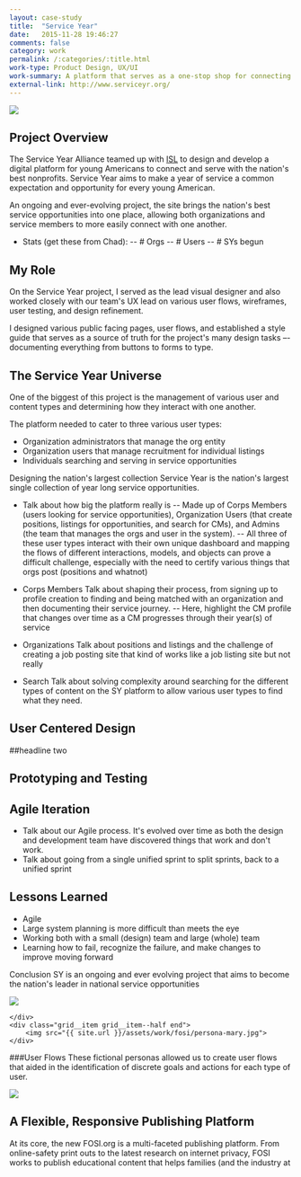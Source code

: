 ```yaml
---
layout: case-study
title:  "Service Year"
date:   2015-11-28 19:46:27
comments: false
category: work
permalink: /:categories/:title.html
work-type: Product Design, UX/UI
work-summary: A platform that serves as a one-stop shop for connecting young Americans with year long service opportunities.
external-link: http://www.serviceyr.org/
---
```


<div class="grid grid--featured-image grid--no-bg">
	<div class="grid__item grid__item--full">
	    <img class="item-img--full" src="{{ site.url }}/assets/work/serviceyear/featured-image-sy.jpg">
	</div> 
</div>

Project Overview
--------------------------------------------------------------------------
The Service Year Alliance teamed up with <a href='http://sketchtoolbox.com/' target="_blank" class="link--text-in-p">ISL</a> to design and develop a digital platform for young Americans to connect and serve with the nation's best nonprofits. Service Year aims to make a year of service a common expectation and opportunity for every young American.

An ongoing and ever-evolving project, the site brings the nation's best service opportunities into one place, allowing both organizations and service members to more easily connect with one another.


- Stats (get these from Chad):
-- # Orgs
-- # Users
-- # SYs begun

My Role
-------
On the Service Year project, I served as the lead visual designer and also worked closely with our team's UX lead on various user flows, wireframes, user testing, and design refinement.

I designed various public facing pages, user flows, and established a style guide that serves as a source of truth for the project's many design tasks –- documenting everything from buttons to forms to type.


The Service Year Universe
------------------
One of the biggest of this project is the management of various user and content types and determining how they interact with one another.

The platform needed to cater to three various user types:
- Organization administrators that manage the org entity
- Organization users that manage recruitment for individual listings
- Individuals searching and serving in service opportunities

Designing the nation's largest collection 
Service Year is the nation's largest single collection of year long service opportunities. 

- Talk about how big the platform really is
-- Made up of Corps Members (users looking for service opportunities), Organization Users (that create positions, listings for opportunities, and search for CMs), and Admins (the team that manages the orgs and user in the system).
-- All three of these user types interact with their own unique dashboard and mapping the flows of different interactions, models, and objects can prove a difficult challenge, especially with the need to certify various things that orgs post (positions and whatnot)

- Corps Members
Talk about shaping their process, from signing up to profile creation to finding and being matched with an organization and then documenting their service journey. 
-- Here, highlight the CM profile that changes over time as a CM progresses through their year(s) of service

- Organizations
Talk about positions and listings and the challenge of creating a job posting site that kind of works like a job listing site but not really

- Search
Talk about solving complexity around searching for the different types of content on the SY platform to allow various user types to find what they need.


User Centered Design
---------------------------------
##headline two

Prototyping and Testing 
-----------------------

Agile Iteration
-----------------------------
- Talk about our Agile process. It's evolved over time as both the design and development team have discovered things that work and don't work. 
- Talk about going from a single unified sprint to split sprints, back to a unified sprint



Lessons Learned
---------------
- Agile
- Large system planning is more difficult than meets the eye
- Working both with a small (design) team and large (whole) team
- Learning how to fail, recognize the failure, and make changes to improve moving forward

Conclusion
SY is an ongoing and ever evolving project that aims to become the nation's leader in national service opportunities




<div class="grid">
	<div class="grid__item grid__item--half">
	    <img src="{{ site.url }}/assets/work/fosi/persona-david.jpg">
	    
	</div> 
	<div class="grid__item grid__item--half end">
	    <img src="{{ site.url }}/assets/work/fosi/persona-mary.jpg">
	</div> 
</div>

###User Flows
These fictional personas allowed us to create user flows that aided in the identification of discrete goals and actions for each type of user.

<div class="grid">
    <div class="grid__item grid__item--full">
    	<img src="{{ site.url }}/assets/work/fosi/fosi-user-flow-david.png">
    </div>
</div>

<div class="fin-tip">		
</div>

<h2 class="text-center">
	A Flexible, Responsive Publishing Platform
</h2>

At its core, the new FOSI.org is a multi-faceted publishing platform. From online-safety print outs to the latest research on internet privacy, FOSI works to publish educational content that helps families (and the industry at 






